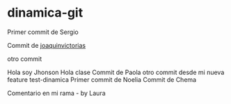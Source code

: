 # dinamica-git

Primer commit de Sergio

Commit de <a href="https://github.com/joaquinvictorias" target="_blank">joaquinvictorias</a>

otro commit


Hola soy Jhonson
Hola clase
Commit de Paola 
otro commit desde mi nueva feature test-dinamica
Primer commit de Noelia
Commit de Chema


Comentario en mi rama - by Laura

